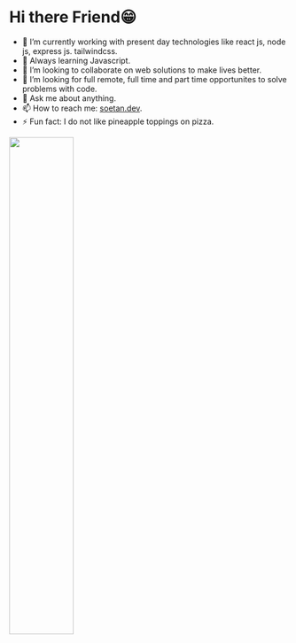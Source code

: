 # Hi there Friend😁



- 🔭 I’m currently working with present day technologies like react js, node js, express js. tailwindcss.
- 🌱 Always learning Javascript.
- 👯 I’m looking to collaborate on web solutions to make lives better.
- 🤔 I’m looking for full remote, full time and part time opportunites to solve problems with code.
- 💬 Ask me about anything.
- 📫 How to reach me: [soetan.dev](https://soetan.dev).
- ⚡ Fun fact: I do not like pineapple toppings on pizza.


<img height="48%" src="https://github-readme-stats.vercel.app/api?username=shoetan&show_icons=true&hide_border=true&&count_private=true&include_all_commits=true&theme=tokyonight" />


<!--
**Shoetan/Shoetan** is a ✨ _special_ ✨ repository because its `README.md` (this file) appears on your GitHub profile.

Here are some ideas to get you started:
- 😄 Pronouns: ...


-->
